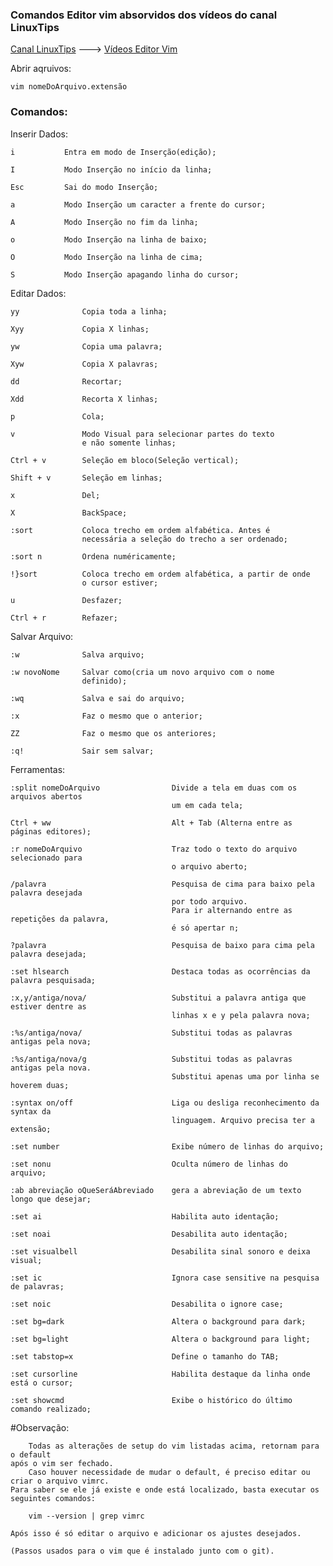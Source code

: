 ### Comandos Editor vim absorvidos dos vídeos do canal LinuxTips

[Canal LinuxTips](https://www.youtube.com/channel/UCJnKVGmXRXrH49Tvrx5X0Sw) ---> [Vídeos Editor Vim](https://www.youtube.com/watch?v=TxSulvPxqic&list=PLf-O3X2-mxDnp9OpR8ZfbiRdq9CFPN5RE)

Abrir aqruivos:

	vim nomeDoArquivo.extensão


### Comandos:

Inserir Dados:

	i			Entra em modo de Inserção(edição);

	I			Modo Inserção no início da linha;

	Esc			Sai do modo Inserção;

	a			Modo Inserção um caracter a frente do cursor;

	A			Modo Inserção no fim da linha;

	o			Modo Inserção na linha de baixo;

	O			Modo Inserção na linha de cima;

	S			Modo Inserção apagando linha do cursor;

Editar Dados:

	yy				Copia toda a linha;
                                  
	Xyy				Copia X linhas;

	yw				Copia uma palavra;

	Xyw				Copia X palavras;
                                  
	dd				Recortar;
                                  
	Xdd				Recorta X linhas;
                                  
	p				Cola;
                                  
	v				Modo Visual para selecionar partes do texto
		 			e não somente linhas;

	Ctrl + v		Seleção em bloco(Seleção vertical);
	
	Shift + v		Seleção em linhas;

	x				Del;

	X				BackSpace;

	:sort			Coloca trecho em ordem alfabética. Antes é 
					necessária a seleção do trecho a ser ordenado;

	:sort n			Ordena numéricamente;

	!}sort			Coloca trecho em ordem alfabética, a partir de onde
					o cursor estiver;
	
	u				Desfazer;

	Ctrl + r		Refazer;


Salvar Arquivo:

	:w				Salva arquivo;

	:w novoNome		Salvar como(cria um novo arquivo com o nome
					definido);

	:wq				Salva e sai do arquivo;

	:x				Faz o mesmo que o anterior;
	
	ZZ				Faz o mesmo que os anteriores;

	:q!				Sair sem salvar;


Ferramentas:

	:split nomeDoArquivo				Divide a tela em duas com os arquivos abertos
										um em cada tela;

	Ctrl + ww							Alt + Tab (Alterna entre as páginas editores);
		
	:r nomeDoArquivo					Traz todo o texto do arquivo selecionado para
										o arquivo aberto;
	
	/palavra							Pesquisa de cima para baixo pela palavra desejada
										por todo arquivo.
										Para ir alternando entre as repetições da palavra,
										é só apertar n;
	
	?palavra							Pesquisa de baixo para cima pela palavra desejada;

	:set hlsearch						Destaca todas as ocorrências da palavra pesquisada;
	
	:x,y/antiga/nova/					Substitui a palavra antiga que estiver dentre as
										linhas x e y pela palavra nova;

	:%s/antiga/nova/					Substitui todas as palavras antigas pela nova;

	:%s/antiga/nova/g					Substitui todas as palavras antigas pela nova.
										Substitui apenas uma por linha se hoverem duas;
	
	:syntax on/off						Liga ou desliga reconhecimento da syntax da 
										linguagem. Arquivo precisa ter a extensão;

	:set number							Exibe número de linhas do arquivo;

	:set nonu							Oculta número de linhas do arquivo;

	:ab abreviação oQueSeráAbreviado	gera a abreviação de um texto longo que desejar;

	:set ai								Habilita auto identação;

	:set noai							Desabilita auto identação;
	
	:set visualbell						Desabilita sinal sonoro e deixa visual;

	:set ic								Ignora case sensitive na pesquisa de palavras;

	:set noic							Desabilita o ignore case;

	:set bg=dark						Altera o background para dark;

	:set bg=light						Altera o background para light;

	:set tabstop=x						Define o tamanho do TAB;

	:set cursorline						Habilita destaque da linha onde está o cursor;

	:set showcmd						Exibe o histórico do último comando realizado;

#Observação:
	
		Todas as alterações de setup do vim listadas acima, retornam para o default
	após o vim ser fechado.
		Caso houver necessidade de mudar o default, é preciso editar ou criar o arquivo vimrc.
	Para saber se ele já existe e onde está localizado, basta executar os seguintes comandos:
		
		vim --version | grep vimrc

	Após isso é só editar o arquivo e adicionar os ajustes desejados.

	(Passos usados para o vim que é instalado junto com o git).
